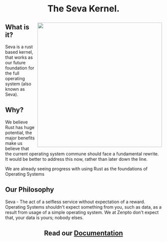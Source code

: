 # <p align="center">The Seva Kernel.</p>

<img align="right" width="400" height="400" src="https://github.com/JackGannonUK/seva/blob/main/imgs/seva.svg">

## **What is it?**

Seva is a rust based kernel, that works as our future foundation for the full operating system (also known as Seva).

## **Why?**

We believe Rust has huge potential, the major benefits make us believe that the current operating
system commune should face a fundamental rewrite. It would be better to address this now, rather than later down the line.

We are already seeing progress with using Rust as the foundations of Operating Systems

## **Our Philosophy**

Seva - The act of a selfless service without expectation of a reward. Operating Systems shouldn't expect something from you, such as data, as a result from usage of a simple operating system. We at Zenpto don't expect that, your data is yours; nobody elses.

## <p align="center">**Read our <a href="https://github.com/JackGannonUK/Seva/blob/main/documentation.md">Documentation</a>**</p>
